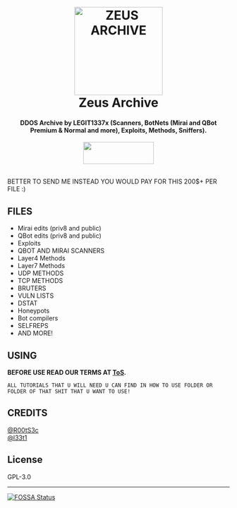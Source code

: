 <h1 align="center">
  <br>
  <a href="https://legit1337x.github.io/"><img src="https://i.imgur.com/tCGSEE6.gif" alt="ZEUS ARCHIVE" width="200"></a>
  <br>
  Zeus Archive
  <br>
</h1>

<h4 align="center">DDOS Archive by LEGIT1337x (Scanners, BotNets (Mirai and QBot Premium & Normal and more), Exploits, Methods, Sniffers).</h4>
<p align="center">  <a href="https://t.me/zeusleaks1336"><img width="160" height="50" src="https://i.imgur.com/N7AK7XY.png"></a></p>

<br>
BETTER TO SEND ME INSTEAD YOU WOULD PAY FOR THIS 200$+ PER FILE :)
</p>

## FILES

* Mirai edits (priv8 and public)
* QBot edits (priv8 and public)
* Exploits
* QBOT AND MIRAI SCANNERS
* Layer4 Methods
* Layer7 Methods
* UDP METHODS
* TCP METHODS
* BRUTERS
* VULN LISTS
* DSTAT
* Honeypots
* Bot compilers
* SELFREPS
* AND MORE!

## USING

<strong>BEFORE USE READ OUR TERMS AT <a href="https://github.com/R00tS3c/DDOS-RootSec/blob/master/ToS.md">ToS</a>.</strong>
```
ALL TUTORIALS THAT U WILL NEED U CAN FIND IN HOW TO USE FOLDER OR FOLDER OF THAT SHIT THAT U WANT TO USE!
```

## CREDITS
[@R00tS3c](https://github.com/R00tS3c)
<br>
[@l33t1](https://github.com/l33t1)

## License

GPL-3.0

----


[![FOSSA Status](https://app.fossa.io/api/projects/git%2Bgithub.com%2FR00tS3c%2FDDOS-RootSec.svg?type=large)](https://app.fossa.io/projects/git%2Bgithub.com%2FR00tS3c%2FDDOS-RootSec?ref=badge_large)
